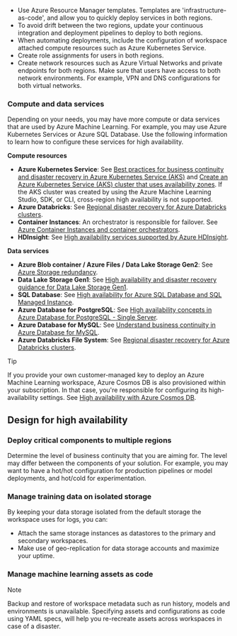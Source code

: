 * Use Azure Resource Manager templates. Templates are 'infrastructure-as-code', and allow you to quickly deploy services in both regions.
* To avoid drift between the two regions, update your continuous integration and deployment pipelines to deploy to both regions.
* When automating deployments, include the configuration of workspace attached compute resources such as Azure Kubernetes Service.
* Create role assignments for users in both regions.
* Create network resources such as Azure Virtual Networks and private endpoints for both regions. Make sure that users have access to both network environments. For example, VPN and DNS configurations for both virtual networks.

### Compute and data services

Depending on your needs, you may have more compute or data services that are used by Azure Machine Learning. For example, you may use Azure Kubernetes Services or Azure SQL Database. Use the following information to learn how to configure these services for high availability.

__Compute resources__

* **Azure Kubernetes Service**: See [Best practices for business continuity and disaster recovery in Azure Kubernetes Service (AKS)](../aks/operator-best-practices-multi-region.md) and [Create an Azure Kubernetes Service (AKS) cluster that uses availability zones](../aks/availability-zones.md). If the AKS cluster was created by using the Azure Machine Learning Studio, SDK, or CLI, cross-region high availability is not supported.
* **Azure Databricks**: See [Regional disaster recovery for Azure Databricks clusters](/azure/databricks/scenarios/howto-regional-disaster-recovery).
* **Container Instances**: An orchestrator is responsible for failover. See [Azure Container Instances and container orchestrators](../container-instances/container-instances-orchestrator-relationship.md).
* **HDInsight**: See [High availability services supported by Azure HDInsight](../hdinsight/hdinsight-high-availability-components.md).

__Data services__

* **Azure Blob container / Azure Files / Data Lake Storage Gen2**: See [Azure Storage redundancy](../storage/common/storage-redundancy.md).
* **Data Lake Storage Gen1**: See [High availability and disaster recovery guidance for Data Lake Storage Gen1](../data-lake-store/data-lake-store-disaster-recovery-guidance.md).
* **SQL Database**: See [High availability for Azure SQL Database and SQL Managed Instance](/azure/azure-sql/database/high-availability-sla).
* **Azure Database for PostgreSQL**: See [High availability concepts in Azure Database for PostgreSQL - Single Server](../postgresql/concepts-high-availability.md).
* **Azure Database for MySQL**: See [Understand business continuity in Azure Database for MySQL](../mysql/concepts-business-continuity.md).
* **Azure Databricks File System**: See [Regional disaster recovery for Azure Databricks clusters](/azure/databricks/scenarios/howto-regional-disaster-recovery).

> [!TIP]
> If you provide your own customer-managed key to deploy an Azure Machine Learning workspace, Azure Cosmos DB is also provisioned within your subscription. In that case, you're responsible for configuring its high-availability settings. See [High availability with Azure Cosmos DB](../cosmos-db/high-availability.md).

## Design for high availability

### Deploy critical components to multiple regions

Determine the level of business continuity that you are aiming for. The level may differ between the components of your solution. For example, you may want to have a hot/hot configuration for production pipelines or model deployments, and hot/cold for experimentation.

### Manage training data on isolated storage

By keeping your data storage isolated from the default storage the workspace uses for logs, you can:

* Attach the same storage instances as datastores to the primary and secondary workspaces.
* Make use of geo-replication for data storage accounts and maximize your uptime.

### Manage machine learning assets as code

> [!NOTE]
> Backup and restore of workspace metadata such as run history, models and environments is unavailable. Specifying assets and configurations as code using YAML specs, will help you re-recreate assets across workspaces in case of a disaster.
